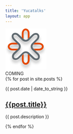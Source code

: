 ```yaml
---
title: 'Yucatalks'
layout: app
---
```

<div class="container">
  <div class="mdc-layout-grid">
    <div class="mdc-layout-grid__inner">
      <div class="mdc-layout-grid__cell mdc-layout-grid__cell--span-4">
        <div class="right-align">
          <img src="./assets/images/logo_shadow.svg" class="logo">
        </div>
      </div>
      <div class="mdc-layout-grid__cell mdc-layout-grid__cell--span-8 typewriter-container">
          <div data-controller="typewriter">
              COMING
          </div>
      </div>
    </div>
    </div>
    <div class="mdc-layout-grid">
        <div class="mdc-layout-grid__inner">
            {% for post in site.posts %}
                <div class="mdc-layout-grid__cell mdc-layout-grid__cell--span-4">
                    <div class="mdc-card radius mycard">
                        <div class="mdc-card__content card-padding">
                            <div class="mdc-card__meta">
                                <p class="card-date">{{ post.date | date_to_string }}</p>
                            </div>
                            <article class="mdc-typography--body2">
                                <h2 class="card-title"><a href="{{post.url | relative_url}}" class="title-link">{{post.title}}</a></h2>
                                <div class="card-overflow card-text">
                                  <p class="card-description-text">{{ post.description }}</p>
                                </div>
                            </article>
                        </div>
                    </div>
                </div>
            {% endfor %}
    </div>
</div>
</div>
